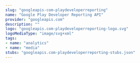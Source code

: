 ```yaml
---
slug: "googleapis-com-playdeveloperreporting"
name: "Google Play Developer Reporting API"
provider: "googleapis.com"
description: ""
logo: "googleapis.com-playdeveloperreporting-logo.svg"
logoMediaType: "image/svg+xml"
tags:
- name: "analytics"
- name: "media"
stubs: "googleapis.com-playdeveloperreporting-stubs.json"
---
```

